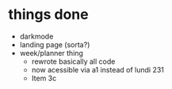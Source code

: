 # things done   
* darkmode
* landing page (sorta?)
* week/planner thing
    * rewrote basically all code
    * now acessible via a1 instead of lundi 231
    * Item 3c